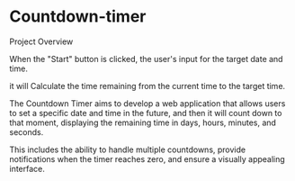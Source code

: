 # Countdown-timer

Project Overview

When the "Start" button is clicked, the user's input for the target date and time.

it will Calculate the time remaining from the current time to the target time.

The Countdown Timer aims to develop a web application that allows users to set a specific date and time in the future, and then it will count down to that moment, displaying the remaining time in days, hours, minutes, and seconds.

This includes the ability to handle multiple countdowns, provide notifications when the timer reaches zero, and ensure a visually appealing interface.

